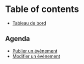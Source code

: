 # Table of contents

* [Tableau de bord](README.md)

## Agenda

* [Publier un évènement](agenda/publier-un-evenement.md)
* [Modifier un évènement](agenda/modifier-un-evenement.md)
